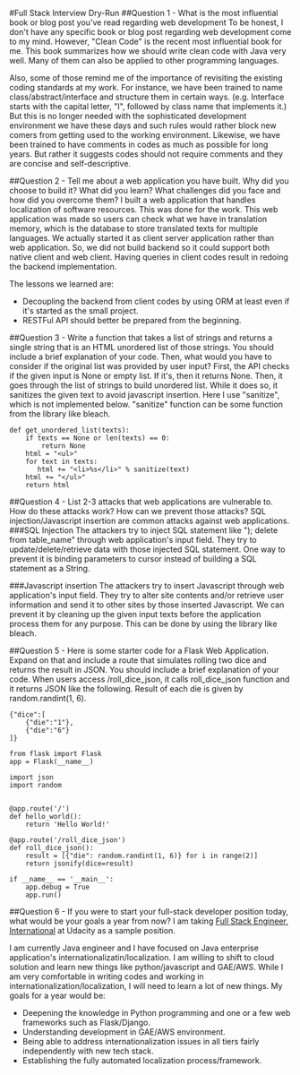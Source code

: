 #Full Stack Interview Dry-Run
##Question 1 - What is the most influential book or blog post you’ve read regarding web development
To be honest, I don't have any specific book or blog post regarding web development 
come to my mind. However, "Clean Code" is the recent most influential book for me. This book 
summarizes how we should write clean code with Java very well. Many of them can also be applied
to other programming languages. 

Also, some of those remind me of the importance of revisiting the existing coding standards
at my work. For instance, we have been trained to name class/abstract/interface and structure
them in certain ways. (e.g. Interface starts with the capital letter, "I", followed by class
name that implements it.) But this is no longer needed with the sophisticated development
environment we have these days and such rules would rather block new comers from getting
used to the working environment. Likewise, we have been trained to have comments in codes
as much as possible for long years. But rather it suggests codes should not require comments
and they are concise and self-descriptive.

##Question 2 - Tell me about a web application you have built. Why did you choose to build it? What did you learn? What challenges did you face and how did you overcome them?
I built a web application that handles localization of software resources. This was done for the work.
This web application was made so users can check what we have in translation memory, which is the
database to store translated texts for multiple languages. We actually started it as 
client server application rather than web application. So, we did not build backend so it could support
both native client and web client. Having queries in client codes result in redoing the backend implementation.

The lessons we learned are:

* Decoupling the backend from client codes by using ORM at least even if it's started as the small project.
* RESTFul API should better be prepared from the beginning.

##Question 3 - Write a function that takes a list of strings and returns a single string that is an HTML unordered list of those strings. You should include a brief explanation of your code. Then, what would you have to consider if the original list was provided by user input?
First, the API checks if the given input is None or empty list. If it's, then it returns None.
Then, it goes through the list of strings to build unordered list. While it does so,
it sanitizes the given text to avoid javascript insertion. Here I use "sanitize", which is not 
implemented below. "sanitize" function can be some function from the library like bleach.

```
def get_unordered_list(texts):
    if texts == None or len(texts) == 0:
        return None
    html = "<ul>"
    for text in texts:
       html += "<li>%s</li>" % sanitize(text) 
    html += "</ul>"
    return html
```
    
##Question 4 - List 2-3 attacks that web applications are vulnerable to. How do these attacks work? How can we prevent those attacks?
SQL injection/Javascript insertion are common attacks against web applications.
###SQL Injection
The attackers try to inject SQL statement like "); delete from table_name" through
web application's input field. They try to update/delete/retrieve data with those
injected SQL statement. One way to prevent it is binding parameters to cursor 
instead of building a SQL statement as a String.

###Javascript insertion
The attackers try to insert Javascript through web application's input field.
They try to alter site contents and/or retrieve user information and send it to 
other sites by those inserted Javascript. We can prevent it by cleaning up the given
input texts before the application process them for any purpose. This can be done
by using the library like bleach.

##Question 5 - Here is some starter code for a Flask Web Application. Expand on that and include a route that simulates rolling two dice and returns the result in JSON. You should include a brief explanation of your code.
When users access /roll_dice_json, it calls roll_dice_json function and it returns
JSON like the following. Result of each die is given by random.randint(1, 6).
```
{"dice":[
    {"die":"1"},
    {"die":"6"}
]}
```

```
from flask import Flask
app = Flask(__name__)

import json
import random


@app.route('/')
def hello_world():
    return 'Hello World!'

@app.route('/roll_dice_json')
def roll_dice_json():
    result = [{"die": random.randint(1, 6)} for i in range(2)]
    return jsonify(dice=result)

if __name__ == '__main__':
    app.debug = True
    app.run()
```

##Question 6 - If you were to start your full-stack developer position today, what would be your goals a year from now?
I am taking [Full Stack Engineer, International](https://jobs.lever.co/udacity/2d73b304-013c-4ad8-9bfa-718cc64a7dd2) at Udacity as a sample position.

I am currently Java engineer and I have focused on Java enterprise application's 
internationalizatin/localization. I am willing to shift to cloud solution and learn
new things like python/javascript and GAE/AWS. While I am very comfortable in writing
codes and working in internationalization/localization, I will need to learn a lot
of new things. My goals for a year would be:

* Deepening the knowledge in Python programming and one or a few web frameworks such as Flask/Django.
* Understanding development in GAE/AWS environment.
* Being able to address internationalization issues in all tiers fairly independently with new tech stack.
* Establishing the fully automated localization process/framework.
